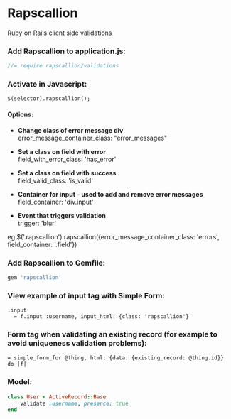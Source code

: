 Rapscallion
===========

Ruby on Rails client side validations

### Add Rapscallion to application.js:

``` javascript
//= require rapscallion/validations
```

### Activate in Javascript:
	$(selector).rapscallion();

#### Options:

- **Change class of error message div**  
  error_message_container_class: "error_messages"

- **Set a class on field with error**  
  field_with_error_class: 'has_error'

- **Set a class on field with success**  
  field_valid_class: 'is_valid'

- **Container for input – used to add and remove error messages**  
  field_container: 'div.input'

- **Event that triggers validation**  
  trigger: 'blur'

eg $('.rapscallion').rapscallion({error_message_container_class: 'errors', field_container: '.field'})

### Add Rapscallion to Gemfile:

``` ruby
gem 'rapscallion'
```

### View example of input tag with Simple Form:

``` haml
.input
  = f.input :username, input_html: {class: 'rapscallion'}
```

### Form tag when validating an existing record (for example to avoid uniqueness validation problems):

``` haml
= simple_form_for @thing, html: {data: {existing_record: @thing.id}} do |f|
```

### Model:

``` ruby
class User < ActiveRecord::Base
	validate :username, presence: true
end
```
